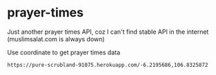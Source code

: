 # prayer-times

Just another prayer times API, coz I can't find stable API in the internet (muslimsalat.com is always down)

Use coordinate to get prayer times data

```
https://pure-scrubland-91075.herokuapp.com/-6.2195686,106.8325872
```

